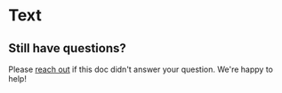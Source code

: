 # Text

## Still have questions?

Please [reach out](/support/) if this doc didn't answer your question. We're happy to help!
